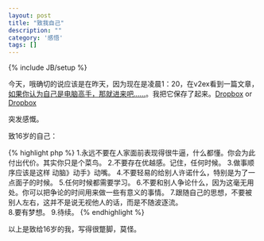 ```yaml
---
layout: post
title: "致我自己"
description: ""
category: '感悟'
tags: []
---
```

{% include JB/setup %}

今天，哦确切的说应该是在昨天，因为现在是凌晨1：20，在v2ex看到一篇文章，[如果你认为自己是电脑高手，那就进来吧……](http://www.v2ex.com/t/44508#reply21 "如果你认为自己是电脑高手，那就进来吧……")。我把它保存了起来。[Dropbox](https://dl.dropbox.com/u/92282746/text/remember.txt)  or  [Dropbox](https://dl.dropbox.com/u/92282746/text/remember.txt)

突发感慨。

致16岁的自己：

{% highlight php %}
1.永远不要在人家面前表现得很牛逼，什么都懂。你会为此付出代价。其实你只是个菜鸟。
2.不要存在优越感。记住，任何时候。
3.做事顺序应该是这样 动脑》动手》动嘴。
4.不要轻易的给别人许诺什么，特别是为了一点面子的时候。
5.任何时候都需要学习。
6.不要和别人争论什么，因为这毫无用处。你可以把争论的时间用来做一些有意义的事情。
7.跟随自己的思想，不要被别人左右，这并不是说无视他人的话，而是不随波逐流。  
8.要有梦想。
9.待续。
{% endhighlight %}

以上是致给16岁的我，写得很蹩脚，莫怪。
